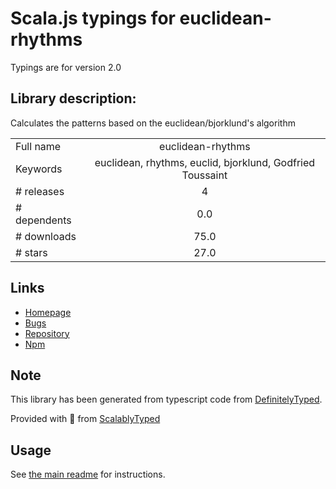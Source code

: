
# Scala.js typings for euclidean-rhythms

Typings are for version 2.0

## Library description:
Calculates the patterns based on the euclidean/bjorklund's algorithm

|                    |                 |
| ------------------ | :-------------: |
| Full name          | euclidean-rhythms |
| Keywords           | euclidean, rhythms, euclid, bjorklund, Godfried Toussaint |
| # releases         | 4 |
| # dependents       | 0.0 |
| # downloads        | 75.0 |
| # stars            | 27.0 |

## Links
- [Homepage](https://github.com/mkontogiannis/euclidean-rhythms#readme)
- [Bugs](https://github.com/mkontogiannis/euclidean-rhythms/issues)
- [Repository](https://github.com/mkontogiannis/euclidean-rhythms)
- [Npm](https://www.npmjs.com/package/euclidean-rhythms)
    


## Note
This library has been generated from typescript code from [DefinitelyTyped](https://definitelytyped.org).

Provided with :purple_heart: from [ScalablyTyped](https://github.com/oyvindberg/ScalablyTyped)

## Usage
See [the main readme](../../readme.md) for instructions.


